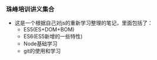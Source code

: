 ### 珠峰培训讲义集合
+ 这是一个根据自己对js的重新学习整理的笔记，里面包括了：
  - ES5(ES+DOM+BOM)
  - ES6(ES5新增的一些特性)
  - Node基础学习
  - git的使用和学习
